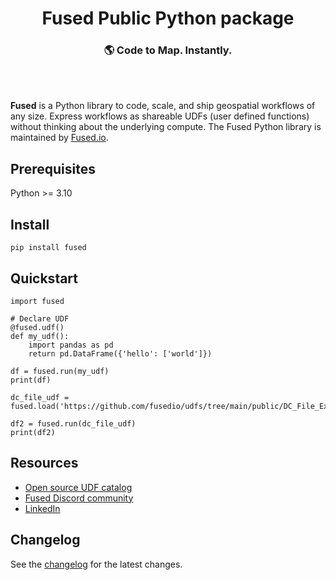 <h1 align="center">
  Fused Public Python package
</h1>
<h3 align="center">
  🌎 Code to Map. Instantly.
</h3>
<br><br>

**Fused** is a Python library to code, scale, and ship geospatial workflows of any size. Express workflows as shareable UDFs (user defined functions) without thinking about the underlying compute. The Fused Python library is maintained by [Fused.io](https://fused.io).

## Prerequisites

Python >= 3.10

## Install

```
pip install fused
```

## Quickstart

```python3
import fused

# Declare UDF
@fused.udf()
def my_udf():
    import pandas as pd
    return pd.DataFrame({'hello': ['world']})

df = fused.run(my_udf)
print(df)

dc_file_udf = fused.load('https://github.com/fusedio/udfs/tree/main/public/DC_File_Example')

df2 = fused.run(dc_file_udf)
print(df2)
```

## Resources

- [Open source UDF catalog](https://github.com/fusedio/udfs/tree/main)
- [Fused Discord community](https://discord.com/invite/BxS5wMzdRk)
- [LinkedIn](https://www.linkedin.com/company/fusedio)

## Changelog
See the [changelog](https://docs.fused.io/python-sdk/changelog/) for the latest changes.

